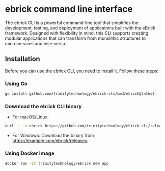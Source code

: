 # ebrick command line interface

The ebrick CLI is a powerful command-line tool that simplifies the development, testing, and deployment of applications built with the eBrick framework. Designed with flexibility in mind, this CLI supports creating modular applications that can transform from monolithic structures to microservices and vise-versa.

## Installation

Before you can use the ebrick CLI, you need to install it. Follow these steps:

### Using Go

```bash
go install github.com/trinitytechnology/ebrick-cli/cmd/ebrick@latest
```

### Download the ebrick CLI binary

- For macOS/Linux:

```bash
curl -L -o ebrick https://github.com/trinitytechnology/ebrick-cli/releases/download/v0.1.2/ebrick-linux-amd64
```

- For Windows:
Download the binary from https://example.com/ebrick/releases.

### Using Docker image

```bash
docker run -it trinitytechnology/ebrick new app
```
